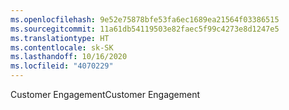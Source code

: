```yaml
---
ms.openlocfilehash: 9e52e75878bfe53fa6ec1689ea21564f03386515
ms.sourcegitcommit: 11a61db54119503e82faec5f99c4273e8d1247e5
ms.translationtype: HT
ms.contentlocale: sk-SK
ms.lasthandoff: 10/16/2020
ms.locfileid: "4070229"
---
```

<span data-ttu-id="2902b-101">Customer Engagement</span><span class="sxs-lookup"><span data-stu-id="2902b-101">Customer Engagement</span></span>